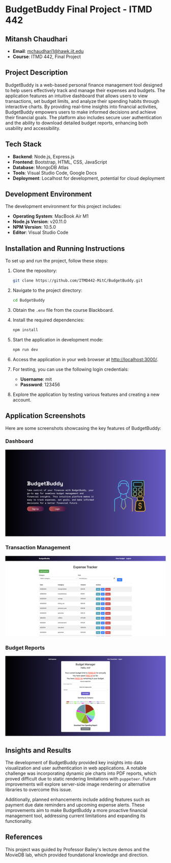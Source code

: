 
# BudgetBuddy Final Project - ITMD 442

## Mitansh Chaudhari

- **Email**: [mchaudhari1@hawk.iit.edu](mailto:mchaudhari1@hawk.iit.edu)
- **Course**: ITMD 442, Final Project

## Project Description

BudgetBuddy is a web-based personal finance management tool designed to help users effectively track and manage their expenses and budgets. The application features an intuitive dashboard that allows users to view transactions, set budget limits, and analyze their spending habits through interactive charts. By providing real-time insights into financial activities, BudgetBuddy empowers users to make informed decisions and achieve their financial goals. The platform also includes secure user authentication and the ability to download detailed budget reports, enhancing both usability and accessibility.

## Tech Stack

- **Backend**: Node.js, Express.js
- **Frontend**: Bootstrap, HTML, CSS, JavaScript
- **Database**: MongoDB Atlas
- **Tools**: Visual Studio Code, Google Docs
- **Deployment**: Localhost for development, potential for cloud deployment

## Development Environment

The development environment for this project includes:

- **Operating System**: MacBook Air M1
- **Node.js Version**: v20.11.0
- **NPM Version**: 10.5.0
- **Editor**: Visual Studio Code

## Installation and Running Instructions

To set up and run the project, follow these steps:

1. Clone the repository:
   ```bash
   git clone https://github.com/ITMD442-MitC/BudgetBuddy.git
   ```
2. Navigate to the project directory:
   ```bash
   cd BudgetBuddy
   ```
3. Obtain the `.env` file from the course Blackboard.

4. Install the required dependencies:
   ```bash
   npm install
   ```
5. Start the application in development mode:
   ```bash
   npm run dev
   ```
6. Access the application in your web browser at [http://localhost:3000/](http://localhost:3000/).

7. For testing, you can use the following login credentials:
   - **Username**: mit
   - **Password**: 123456

8. Explore the application by testing various features and creating a new account.

## Application Screenshots

Here are some screenshots showcasing the key features of BudgetBuddy:

### Dashboard
![BudgetBuddy Dashboard](./public/images/homePage.png "BudgetBuddy Dashboard")

### Transaction Management
![Transaction Management](./public/images/expenseTra.png "Managing Transactions in BudgetBuddy")

### Budget Reports
![Budget Reports](./public/images/budgetReports.png "Generating Budget Reports in BudgetBuddy")


## Insights and Results

The development of BudgetBuddy provided key insights into data visualization and user authentication in web applications. A notable challenge was incorporating dynamic pie charts into PDF reports, which proved difficult due to static rendering limitations with `puppeteer`. Future improvements will explore server-side image rendering or alternative libraries to overcome this issue.

Additionally, planned enhancements include adding features such as payment due date reminders and upcoming expense alerts. These improvements aim to make BudgetBuddy a more proactive financial management tool, addressing current limitations and expanding its functionality.

## References

This project was guided by Professor Bailey's lecture demos and the MovieDB lab, which provided foundational knowledge and direction.
